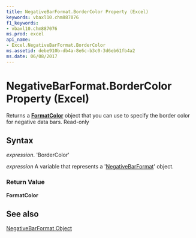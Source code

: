 ```yaml
---
title: NegativeBarFormat.BorderColor Property (Excel)
keywords: vbaxl10.chm887076
f1_keywords:
- vbaxl10.chm887076
ms.prod: excel
api_name:
- Excel.NegativeBarFormat.BorderColor
ms.assetid: debe910b-db4a-8e6c-b3c0-3d6eb61fb4a2
ms.date: 06/08/2017
---
```



# NegativeBarFormat.BorderColor Property (Excel)

 Returns a **[FormatColor](Excel.FormatColor.md)** object that you can use to specify the border color for negative data bars. Read-only


## Syntax

 _expression_. 'BorderColor'

 _expression_ A variable that represents a '[NegativeBarFormat](Excel.NegativeBarFormat.md)' object.


### Return Value

 **FormatColor**


## See also


[NegativeBarFormat Object](Excel.NegativeBarFormat.md)

